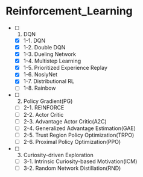 # Reinforcement_Learning

- [ ] 1. DQN
  - [x] 1-1. DQN
  - [x] 1-2. Double DQN
  - [x] 1-3. Dueling Network
  - [x] 1-4. Multistep Learning
  - [x] 1-5. Prioritized Experience Replay
  - [x] 1-6. NosiyNet
  - [x] 1-7. Distributional RL
  - [ ] 1-8. Rainbow

- [ ] 2. Policy Gradient(PG)
  - [ ] 2-1. REINFORCE
  - [ ] 2-2. Actor Critic
  - [ ] 2-3. Advantage Actor Critic(A2C)
  - [ ] 2-4. Generalized Advantage Estimation(GAE)
  - [ ] 2-5. Trust Region Policy Optimization(TRPO)
  - [ ] 2-6. Proximal Policy Optimization(PPO)

- [ ] 3. Curiosity-driven Exploration
  - [ ] 3-1. Intrinsic Curiosity-based Motivation(ICM)
  - [ ] 3-2. Random Network Distillation(RND)
